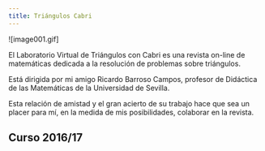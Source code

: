 ```yaml
---
title: Triángulos Cabri
---
```


![image001.gif]

El Laboratorio Virtual de Triángulos con Cabri es una revista on-line de matemáticas dedicada a la resolución de problemas sobre triángulos.

Está dirigida por mi amigo Ricardo Barroso Campos, profesor de Didáctica de las Matemáticas de la Universidad de Sevilla.

Esta relación de amistad y el gran acierto de su trabajo hace que sea un placer para mí, en la medida de mis posibilidades, colaborar en la revista.

## Curso 2016/17
